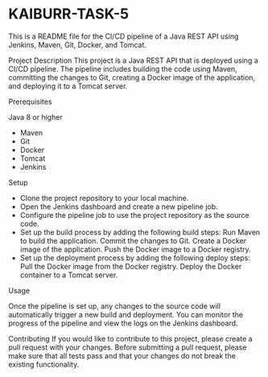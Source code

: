 # KAIBURR-TASK-5

This is a README file for the CI/CD pipeline of a Java REST API using Jenkins, Maven, Git, Docker, and Tomcat.

Project Description
This project is a Java REST API that is deployed using a CI/CD pipeline. The pipeline includes building the code using Maven, committing the changes to Git, creating a Docker image of the application, and deploying it to a Tomcat server.

Prerequisites

Java 8 or higher
- Maven
- Git
- Docker
- Tomcat
- Jenkins

Setup

- Clone the project repository to your local machine.
- Open the Jenkins dashboard and create a new pipeline job.
- Configure the pipeline job to use the project repository as the source code.
- Set up the build process by adding the following build steps:
   Run Maven to build the application.
   Commit the changes to Git.
   Create a Docker image of the application.
   Push the Docker image to a Docker registry.
- Set up the deployment process by adding the following deploy steps:
   Pull the Docker image from the Docker registry.
   Deploy the Docker container to a Tomcat server.
   
Usage

Once the pipeline is set up, any changes to the source code will automatically trigger a new build and deployment. You can monitor the progress of the pipeline and view the logs on the Jenkins dashboard.

Contributing
If you would like to contribute to this project, please create a pull request with your changes. Before submitting a pull request, please make sure that all tests pass and that your changes do not break the existing functionality.

